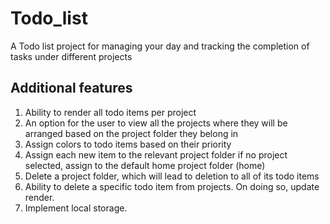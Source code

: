 # Todo_list
A Todo list project for managing your day and tracking the completion of tasks under different projects
## Additional features
1. Ability to render all todo items per project
2. An option for the user to view all the projects where they will be arranged based on the project folder they belong in
3. Assign colors to todo items based on their priority
4. Assign each new item to the relevant project folder if no  project selected, assign to the default home project folder (home)
5. Delete a project folder, which will lead to deletion to all of its todo items
6. Ability to delete a specific todo item from projects. On doing so, update render.
7. Implement local storage.
